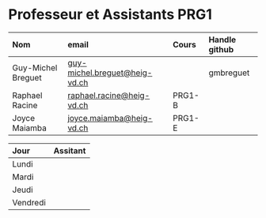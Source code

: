 # Professeur et Assistants PRG1

| Nom					| email                          | Cours  | Handle github |
| :---					| :---                           |:---    |:---           |
| Guy-Michel Breguet| guy-michel.breguet@heig-vd.ch  |        | gmbreguet     |
| Raphael Racine	   | raphael.racine@heig-vd.ch      | PRG1-B |                |
| Joyce Maiamba		| joyce.maiamba@heig-vd.ch       | PRG1-E |            |


| Jour		| Assitant			|
| :---		| :---				|
| Lundi		| 	|
| Mardi		|	|
| Jeudi		|	|
| Vendredi	|	|
